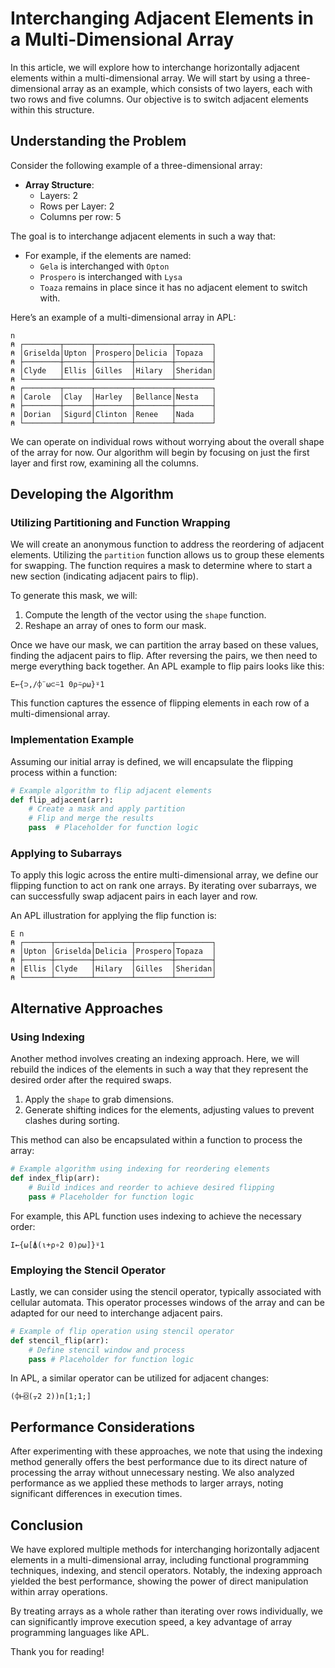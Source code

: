 
# Interchanging Adjacent Elements in a Multi-Dimensional Array

In this article, we will explore how to interchange horizontally adjacent elements within a multi-dimensional array. We will start by using a three-dimensional array as an example, which consists of two layers, each with two rows and five columns. Our objective is to switch adjacent elements within this structure.

## Understanding the Problem

Consider the following example of a three-dimensional array:

- **Array Structure**:
  - Layers: 2
  - Rows per Layer: 2
  - Columns per row: 5

The goal is to interchange adjacent elements in such a way that:

- For example, if the elements are named:
  - `Gela` is interchanged with `Opton`
  - `Prospero` is interchanged with `Lysa`
  - `Toaza` remains in place since it has no adjacent element to switch with.

Here’s an example of a multi-dimensional array in APL:

```apl
n
⍝ ┌────────┬──────┬────────┬────────┬────────┐
⍝ │Griselda│Upton │Prospero│Delicia │Topaza  │
⍝ ├────────┼──────┼────────┼────────┼────────┤
⍝ │Clyde   │Ellis │Gilles  │Hilary  │Sheridan│
⍝ └────────┴──────┴────────┴────────┴────────┘
⍝ ┌────────┬──────┬────────┬────────┬────────┐
⍝ │Carole  │Clay  │Harley  │Bellance│Nesta   │
⍝ ├────────┼──────┼────────┼────────┼────────┤
⍝ │Dorian  │Sigurd│Clinton │Renee   │Nada    │
⍝ └────────┴──────┴────────┴────────┴────────┘
```

We can operate on individual rows without worrying about the overall shape of the array for now. Our algorithm will begin by focusing on just the first layer and first row, examining all the columns.

## Developing the Algorithm

### Utilizing Partitioning and Function Wrapping

We will create an anonymous function to address the reordering of adjacent elements. Utilizing the `partition` function allows us to group these elements for swapping. The function requires a mask to determine where to start a new section (indicating adjacent pairs to flip).

To generate this mask, we will:

1. Compute the length of the vector using the `shape` function.
2. Reshape an array of ones to form our mask.

Once we have our mask, we can partition the array based on these values, finding the adjacent pairs to flip. After reversing the pairs, we then need to merge everything back together. An APL example to flip pairs looks like this:

```apl
E←{⊃,/⌽¨⍵⊂⍨1 0⍴⍨⍴⍵}⍤1
```

This function captures the essence of flipping elements in each row of a multi-dimensional array. 

### Implementation Example

Assuming our initial array is defined, we will encapsulate the flipping process within a function:

```python
# Example algorithm to flip adjacent elements
def flip_adjacent(arr):
    # Create a mask and apply partition
    # Flip and merge the results
    pass  # Placeholder for function logic
```

### Applying to Subarrays

To apply this logic across the entire multi-dimensional array, we define our flipping function to act on rank one arrays. By iterating over subarrays, we can successfully swap adjacent pairs in each layer and row.

An APL illustration for applying the flip function is:

```apl
E n
⍝ ┌──────┬────────┬────────┬────────┬────────┐
⍝ │Upton │Griselda│Delicia │Prospero│Topaza  │
⍝ ├──────┼────────┼────────┼────────┼────────┤
⍝ │Ellis │Clyde   │Hilary  │Gilles  │Sheridan│
⍝ └──────┴────────┴────────┴────────┴────────┘
```

## Alternative Approaches

### Using Indexing

Another method involves creating an indexing approach. Here, we will rebuild the indices of the elements in such a way that they represent the desired order after the required swaps.

1. Apply the `shape` to grab dimensions.
2. Generate shifting indices for the elements, adjusting values to prevent clashes during sorting.

This method can also be encapsulated within a function to process the array:

```python
# Example algorithm using indexing for reordering elements
def index_flip(arr):
    # Build indices and reorder to achieve desired flipping
    pass # Placeholder for function logic
```

For example, this APL function uses indexing to achieve the necessary order:

```apl
I←{⍵[⍋(⍳+⍴∘2 0)⍴⍵]}⍤1
```

### Employing the Stencil Operator

Lastly, we can consider using the stencil operator, typically associated with cellular automata. This operator processes windows of the array and can be adapted for our need to interchange adjacent pairs.

```python
# Example of flip operation using stencil operator
def stencil_flip(arr):
    # Define stencil window and process
    pass # Placeholder for function logic
```

In APL, a similar operator can be utilized for adjacent changes:

```apl
(⌽⊢⌺(⍪2 2))n[1;1;]
```

## Performance Considerations

After experimenting with these approaches, we note that using the indexing method generally offers the best performance due to its direct nature of processing the array without unnecessary nesting. We also analyzed performance as we applied these methods to larger arrays, noting significant differences in execution times.

## Conclusion

We have explored multiple methods for interchanging horizontally adjacent elements in a multi-dimensional array, including functional programming techniques, indexing, and stencil operators. Notably, the indexing approach yielded the best performance, showing the power of direct manipulation within array operations.

By treating arrays as a whole rather than iterating over rows individually, we can significantly improve execution speed, a key advantage of array programming languages like APL.

Thank you for reading!
